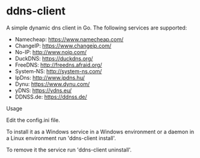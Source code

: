 ddns-client
===========

A simple dynamic dns client in Go. The following services are supported:
 - Namecheap:	https://www.namecheap.com/
 - ChangeIP:	https://www.changeip.com/
 - No-IP:		http://www.noip.com/
 - DuckDNS:		https://duckdns.org/
 - FreeDNS:		http://freedns.afraid.org/
 - System-NS:	http://system-ns.com/
 - IpDns:		http://www.ipdns.hu/
 - Dynu:		https://www.dynu.com/
 - yDNS:		https://ydns.eu/
 - DDNSS.de:	https://ddnss.de/

Usage

Edit the config.ini file.

To install it as a Windows service in a Windows environment or a daemon in a Linux environment run 'ddns-client install'.

To remove it the service run 'ddns-client uninstall'.
